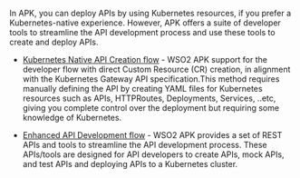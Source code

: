 
In APK, you can deploy APIs by using Kubernetes resources, if you prefer a Kubernetes-native experience. However, APK offers a suite of developer tools to streamline the API development process and use these tools to create and deploy APIs.

- [Kubernetes Native API Creation flow](../create-and-deploy-apis/create-api-using-cr) - WSO2 APK support for the developer flow with direct Custom Resource (CR) creation, in alignment with the Kubernetes Gateway API specification.This method requires manually defining the API by creating YAML files for Kubernetes resources such as APIs, HTTPRoutes, Deployments, Services, ..etc, giving you complete control over the deployment but requiring some knowledge of Kubernetes.

- [Enhanced API Development flow](../create-and-deploy-apis/create-api-using-enhanced-flow) - WSO2 APK provides a set of REST APIs and tools to streamline the API development process. These APIs/tools are designed for API developers to create APIs, mock APIs, and test APIs and deploying APIs to a Kubernetes cluster.


